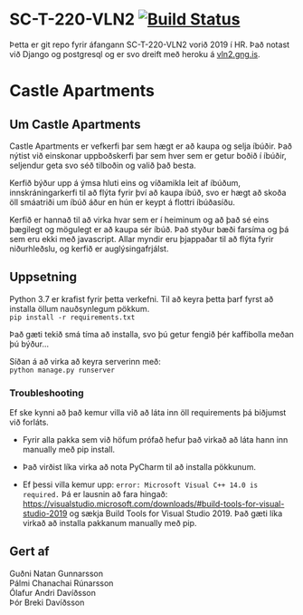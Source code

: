# SC-T-220-VLN2 [![Build Status](https://travis-ci.com/GudniNatan/SC-T-220-VLN2.svg?token=JMPEzNCssa8wvM9yqz3h&branch=master)](https://travis-ci.com/GudniNatan/SC-T-220-VLN2)


Þetta er git repo fyrir áfangann SC-T-220-VLN2 vorið 2019 í HR. Það notast við Django og postgresql og er svo dreift með heroku á [vln2.gng.is](http://vln2.gng.is/).

# Castle Apartments
## Um Castle Apartments
Castle Apartments er vefkerfi þar sem hægt er að kaupa og selja íbúðir. Það nýtist við einskonar uppboðskerfi þar sem hver sem er getur boðið í íbúðir, seljendur geta svo séð tilboðin og valið það besta.

Kerfið býður upp á ýmsa hluti eins og víðamikla leit af íbúðum, innskráningarkerfi til að flýta fyrir því að kaupa íbúð, svo er hægt að skoða öll smáatriði um íbúð áður en hún er keypt á flottri íbúðasíðu. 

Kerfið er hannað til að virka hvar sem er í heiminum og að það sé eins þægilegt og mögulegt er að kaupa sér íbúð. Það styður bæði farsíma og þá sem eru ekki með javascript. Allar myndir eru þjappaðar til að flýta fyrir niðurhleðslu, og kerfið er auglýsingafrjálst.



## Uppsetning
Python 3.7 er krafist fyrir þetta verkefni. Til að keyra þetta þarf fyrst að installa öllum nauðsynlegum pökkum.  
```pip install -r requirements.txt```

Það gæti tekið smá tíma að installa, svo þú getur fengið þér kaffibolla meðan þú býður...

Síðan á að virka að keyra serverinn með:  
```python manage.py runserver```

### Troubleshooting
Ef ske kynni að það kemur villa við að láta inn öll requirements þá biðjumst við forláts.  

- Fyrir alla pakka sem við höfum prófað hefur það virkað að láta hann inn manually með pip install.

- Það virðist líka virka að nota PyCharm til að installa pökkunum.

- Ef þessi villa kemur upp:  ```error: Microsoft Visual C++ 14.0 is required.``` Þá er lausnin að fara hingað: https://visualstudio.microsoft.com/downloads/#build-tools-for-visual-studio-2019  og sækja Build Tools for Visual Studio 2019. Það gæti líka virkað að installa pakkanum manually með pip.


## Gert af
Guðni Natan Gunnarsson  
Pálmi Chanachai Rúnarsson  
Ólafur Andri Davíðsson  
Þór Breki Davíðsson